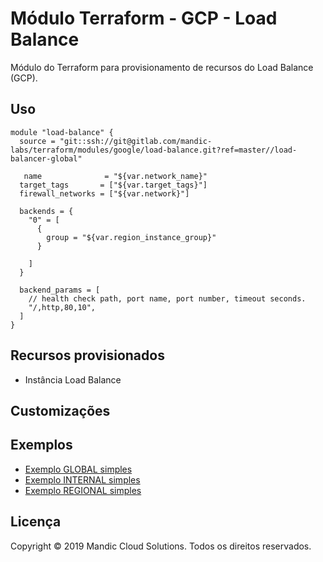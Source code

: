 # Módulo Terraform - GCP - Load Balance

<!-- TODO: revisar concordância e sentido da frase abaixo. -->
Módulo do Terraform para provisionamento de recursos do Load Balance (GCP).

## Uso

```hcl
module "load-balance" {
  source = "git::ssh://git@gitlab.com/mandic-labs/terraform/modules/google/load-balance.git?ref=master//load-balancer-global"

   name              = "${var.network_name}"
  target_tags       = ["${var.target_tags}"]
  firewall_networks = ["${var.network}"]

  backends = {
    "0" = [
      {
        group = "${var.region_instance_group}"
      }

    ]
  }

  backend_params = [
    // health check path, port name, port number, timeout seconds.
    "/,http,80,10",
  ]
}
```

## Recursos provisionados

<!-- TODO: alterar lista de recursos provisionados pelo módulo. -->
- Instância Load Balance


## Customizações


## Exemplos

<!-- TODO: alterar título e link abaixo conforme diretório de exemplo criado. -->
- [Exemplo GLOBAL simples](examples/simple-example/global)
- [Exemplo INTERNAL simples](examples/simple-example/internal)
- [Exemplo REGIONAL simples](examples/simple-example/regional)

<!-- BEGINNING OF PRE-COMMIT-TERRAFORM DOCS HOOK -->
<!-- END OF PRE-COMMIT-TERRAFORM DOCS HOOK -->

## Licença

Copyright © 2019 Mandic Cloud Solutions. Todos os direitos reservados.
